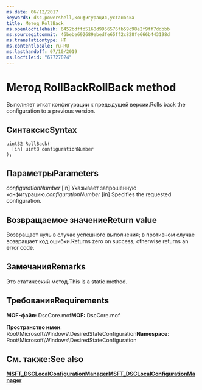 ```yaml
---
ms.date: 06/12/2017
keywords: dsc,powershell,конфигурация,установка
title: Метод RollBack
ms.openlocfilehash: 6452bdffd5160d9956576fb59c98e2f9ff7ddbbb
ms.sourcegitcommit: 46bebe692689ebedfe65ff2c828fe666b443198d
ms.translationtype: HT
ms.contentlocale: ru-RU
ms.lasthandoff: 07/10/2019
ms.locfileid: "67727024"
---
```

# <a name="rollback-method"></a><span data-ttu-id="8c033-103">Метод RollBack</span><span class="sxs-lookup"><span data-stu-id="8c033-103">RollBack method</span></span>

<span data-ttu-id="8c033-104">Выполняет откат конфигурации к предыдущей версии.</span><span class="sxs-lookup"><span data-stu-id="8c033-104">Rolls back the configuration to a previous version.</span></span>

## <a name="syntax"></a><span data-ttu-id="8c033-105">Синтаксис</span><span class="sxs-lookup"><span data-stu-id="8c033-105">Syntax</span></span>

```mof
uint32 RollBack(
  [in] uint8 configurationNumber
);
```

## <a name="parameters"></a><span data-ttu-id="8c033-106">Параметры</span><span class="sxs-lookup"><span data-stu-id="8c033-106">Parameters</span></span>

<span data-ttu-id="8c033-107">*configurationNumber* \[in\] Указывает запрошенную конфигурацию.</span><span class="sxs-lookup"><span data-stu-id="8c033-107">*configurationNumber* \[in\] Specifies the requested configuration.</span></span>

## <a name="return-value"></a><span data-ttu-id="8c033-108">Возвращаемое значение</span><span class="sxs-lookup"><span data-stu-id="8c033-108">Return value</span></span>

<span data-ttu-id="8c033-109">Возвращает нуль в случае успешного выполнения; в противном случае возвращает код ошибки.</span><span class="sxs-lookup"><span data-stu-id="8c033-109">Returns zero on success; otherwise returns an error code.</span></span>

## <a name="remarks"></a><span data-ttu-id="8c033-110">Замечания</span><span class="sxs-lookup"><span data-stu-id="8c033-110">Remarks</span></span>

<span data-ttu-id="8c033-111">Это статический метод.</span><span class="sxs-lookup"><span data-stu-id="8c033-111">This is a static method.</span></span>

## <a name="requirements"></a><span data-ttu-id="8c033-112">Требования</span><span class="sxs-lookup"><span data-stu-id="8c033-112">Requirements</span></span>

<span data-ttu-id="8c033-113">**MOF-файл:** DscCore.mof</span><span class="sxs-lookup"><span data-stu-id="8c033-113">**MOF:** DscCore.mof</span></span>

<span data-ttu-id="8c033-114">**Пространство имен**: Root\Microsoft\Windows\DesiredStateConfiguration</span><span class="sxs-lookup"><span data-stu-id="8c033-114">**Namespace**: Root\Microsoft\Windows\DesiredStateConfiguration</span></span>

## <a name="see-also"></a><span data-ttu-id="8c033-115">См. также:</span><span class="sxs-lookup"><span data-stu-id="8c033-115">See also</span></span>

[<span data-ttu-id="8c033-116">**MSFT_DSCLocalConfigurationManager**</span><span class="sxs-lookup"><span data-stu-id="8c033-116">**MSFT_DSCLocalConfigurationManager**</span></span>](msft-dsclocalconfigurationmanager.md)
